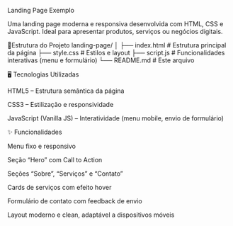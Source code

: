 Landing Page Exemplo

Uma landing page moderna e responsiva desenvolvida com HTML, CSS e JavaScript. Ideal para apresentar produtos, serviços ou negócios digitais.

📂Estrutura do Projeto
landing-page/
│
├── index.html        # Estrutura principal da página
├── style.css         # Estilos e layout
├── script.js         # Funcionalidades interativas (menu e formulário)
└── README.md         # Este arquivo

🖥️ Tecnologias Utilizadas

HTML5 – Estrutura semântica da página

CSS3 – Estilização e responsividade

JavaScript (Vanilla JS) – Interatividade (menu mobile, envio de formulário)

✨ Funcionalidades

Menu fixo e responsivo

Seção “Hero” com Call to Action

Seções “Sobre”, “Serviços” e “Contato”

Cards de serviços com efeito hover

Formulário de contato com feedback de envio

Layout moderno e clean, adaptável a dispositivos móveis
